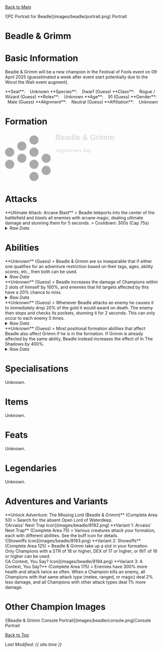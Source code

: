 [Back to Main](index.md)

<span class="championPortraitsRow">
    <span class="championPortraitsColumn">
        <span class="championPortraitsImage">
            ![PC Portrait for Beadle](images/beadle/portrait.png)
        </span>
        <span>
        Portrait
        </span>
    </span>
</span>

# Beadle & Grimm


# Basic Information

Beadle & Grimm will be a new champion in the Festival of Fools event on 09 April 2025 (guesstimated a week after event start potentially due to the Worst the Wait event augment).

<span class="champStatsTableColumn">
    <span class="champStatsTableRow">
        <span class="champStatsTableInfoHeader">
            <span style="margin-right:4px;">**Seat**:</span>
        </span>
        <span class="champStatsTableInfoSmall">
            <span style="margin-left:8px;">Unknown</span>
        </span>
    </span>
    <span class="champStatsTableRow">
        <span class="champStatsTableInfoHeader">
            <span style="margin-right:4px;">**Species**:</span>
        </span>
        <span class="champStatsTableInfoSmall">
            <span style="margin-left:8px;">Dwarf (Guess)</span>
        </span>
    </span>
    <span class="champStatsTableRow">
        <span class="champStatsTableInfoHeader">
            <span style="margin-right:4px;">**Class**:</span>
        </span>
        <span class="champStatsTableInfoSmall">
            <span style="margin-left:8px;">Rogue / Wizard (Guess)</span>
        </span>
    </span>
    <span class="champStatsTableRow">
        <span class="champStatsTableInfoHeader">
            <span style="margin-right:4px;">**Roles**:</span>
        </span>
        <span class="champStatsTableInfoSmall">
            <span style="margin-left:8px;">Unknown</span>
        </span>
    </span>
    <span class="champStatsTableRow">
        <span class="champStatsTableInfoHeader">
            <span style="margin-right:4px;">**Age**:</span>
        </span>
        <span class="champStatsTableInfoSmall">
            <span style="margin-left:8px;">91 (Guess)</span>
        </span>
    </span>
    <span class="champStatsTableRow">
        <span class="champStatsTableInfoHeader">
            <span style="margin-right:4px;">**Gender**:</span>
        </span>
        <span class="champStatsTableInfoSmall">
            <span style="margin-left:8px;">Male (Guess)</span>
        </span>
    </span>
    <span class="champStatsTableRow">
        <span class="champStatsTableInfoHeader">
            <span style="margin-right:4px;">**Alignment**:</span>
        </span>
        <span class="champStatsTableInfoSmall">
            <span style="margin-left:8px;">Neutral (Guess)</span>
        </span>
    </span>
    <span class="champStatsTableRow">
        <span class="champStatsTableInfoHeader">
            <span style="margin-right:4px;">**Affiliation**:</span>
        </span>
        <span class="champStatsTableInfoSmall">
            <span style="margin-left:8px;">Unknown</span>
        </span>
    </span>
</span>

# Formation

<span class="formationBorder">
    <svg xmlns="http://www.w3.org/2000/svg" id="Beadle & Grimm" fill="#aaa" data-formationName="Beadle & Grimm" data-campaignName="Ahghairon's Day" width="362" height="160"><circle cx="135" cy="85" r="15"/><circle cx="135" cy="125" r="15"/><circle cx="95" cy="25" r="15"/><circle cx="95" cy="65" r="15"/><circle cx="95" cy="105" r="15"/><circle cx="95" cy="145" r="15"/><circle cx="55" cy="45" r="15"/><circle cx="55" cy="85" r="15"/><circle cx="15" cy="65" r="15"/><circle cx="15" cy="105" r="15"/><text x="165" y="25" fill="#dcdcdc" font-size="25" font-family="Arial" font-weight="bold">Beadle & Grimm</text><text x="165" y="65" fill="#dcdcdc" font-size="15" font-family="Arial" font-weight="bold">Ahghairon's Day</text></svg>
</span>

# Attacks

<div markdown="1" class="abilityBorder"><div markdown="1" class="abilityBorderInner">
**Ultimate Attack: Arcane Blast**
> Beadle teleports into the center of the battlefield and blasts all enemies with arcane magic, dealing ultimate damage and stunning them for 5 seconds.  
> Cooldown: 300s (Cap 75s)
<details><summary><em>Raw Data</em></summary>
<p>
<pre>
{
    "id": 840,
    "name": "Arcane Strike",
    "description": "Beadle teleports into the center of the battlefield and blasts all enemies with arcane magic, dealing ultimate damage and stunning them for 5 seconds.",
    "long_description": "",
    "graphic_id": 8181,
    "target": "all",
    "num_targets": 0,
    "aoe_radius": 0,
    "damage_modifier": 0.03,
    "cooldown": 300,
    "animations": [
        {
            "type": "beadle_ultimate",
            "damage_frame": 8,
            "right_blast_offset_x": 40,
            "left_blast_offset_x": -40,
            "blast_offset_y": -40,
            "arcane_blast": {
                "graphic_id": 7699,
                "move_speed": 500,
                "max_scale": 2,
                "min_scale": 0.2,
                "min_scale_distance": 500
            },
            "hit_effect": "stun,5,none,0,1509"
        }
    ],
    "tags": [
        "ultimate"
    ],
    "damage_types": [
        "magic"
    ]
}
</pre>
</p>
</details>
</div></div>

# Abilities

<div markdown="1" class="abilityBorder"><div markdown="1" class="abilityBorderInner">
**Unknown** (Guess)
> Beadle & Grimm are so inseparable that if either one qualifies for an adventure restriction based on their tags, ages, ability scores, etc., then both can be used.
<details><summary><em>Raw Data</em></summary>
<p>
<pre>
{
    "id": 2240,
    "flavour_text": "",
    "description": {
        "desc": "Beadle & Grimm are so inseparable that if either one qualifies for an adventure restriction based on their tags, ages, ability scores, etc., then both can be used."
    },
    "effect_keys": [
        {
            "effect_string": "do_nothing"
        }
    ],
    "requirements": "",
    "graphic_id": 0,
    "large_graphic_id": 0,
    "properties": []
}
</pre>
</p>
</details>
</div></div>

<div markdown="1" class="abilityBorder"><div markdown="1" class="abilityBorderInner">
**Unknown** (Guess)
> Beadle increases the damage of Champions within 2 slots of himself by 100%, and enemies that hit targets affected by this have a 20% chance to miss.
<details><summary><em>Raw Data</em></summary>
<p>
<pre>
{
    "id": 2241,
    "flavour_text": "",
    "description": {
        "desc": "Beadle increases the damage of Champions within 2 slots of himself by 100%, and enemies that hit targets affected by this have a 20% chance to miss."
    },
    "effect_keys": [
        {
            "effect_string": "hero_dps_multiplier_mult,100",
            "targets": [
                {
                    "type": "distance",
                    "distance": 2
                }
            ]
        },
        {
            "effect_string": "evade_damage_change,20",
            "targets": [
                {
                    "type": "distance",
                    "distance": 2
                }
            ],
            "filter_targets": [
                {
                    "type": "hero_expr",
                    "hero_expr": "hero_id != 108"
                }
            ]
        }
    ],
    "requirements": "",
    "graphic_id": 8183,
    "large_graphic_id": 8188,
    "properties": []
}
</pre>
</p>
</details>
</div></div>

<div markdown="1" class="abilityBorder"><div markdown="1" class="abilityBorderInner">
**Unknown** (Guess)
> Whenever Beadle attacks an enemy he causes it to immediately drop 20% of the gold it would award on death. The enemy then stops and checks its pockets, stunning it for 2 seconds. This can only occur to each enemy 5 times.
<details><summary><em>Raw Data</em></summary>
<p>
<pre>
{
    "id": 2242,
    "flavour_text": "",
    "description": {
        "desc": "Whenever Beadle attacks an enemy he causes it to immediately drop 20% of the gold it would award on death. The enemy then stops and checks its pockets, stunning it for 2 seconds. This can only occur to each enemy 5 times."
    },
    "effect_keys": [
        {
            "effect_string": "beadle_sticky_fingers",
            "graphic": 0
        },
        {
            "effect_string": "add_attack_stun,100,2,1509,304"
        }
    ],
    "requirements": "",
    "graphic_id": 0,
    "large_graphic_id": 0,
    "properties": []
}
</pre>
</p>
</details>
</div></div>

<div markdown="1" class="abilityBorder"><div markdown="1" class="abilityBorderInner">
**Unknown** (Guess)
> Most positional formation abilities that affect Beadle also affect Grimm if he is in the formation. If Grimm is already affected by the same ability, Beadle instead increases the effect of In The Shadows by 400%.
<details><summary><em>Raw Data</em></summary>
<p>
<pre>
{
    "id": 2243,
    "flavour_text": "",
    "description": {
        "desc": "Most positional formation abilities that affect Beadle also affect Grimm if he is in the formation. If Grimm is already affected by the same ability, Beadle instead increases the effect of In The Shadows by 400%."
    },
    "effect_keys": [
        {
            "effect_string": "beadle_share_the_glory",
            "hero_id": 64
        }
    ],
    "requirements": "",
    "graphic_id": 0,
    "large_graphic_id": 0,
    "properties": []
}
</pre>
</p>
</details>
</div></div>

# Specialisations

Unknown.

# Items

Unknown.

# Feats

Unknown.

# Legendaries

Unknown.

# Adventures and Variants

<div markdown="1" class="abilityBorder"><div markdown="1" class="abilityBorderInner">
**Unlock Adventure: The Missing Lord (Beadle & Grimm)** (Complete Area 50)
> Search for the absent Open Lord of Waterdeep.
</div></div>
<div markdown="1" class="abilityBorder"><div markdown="1" class="abilityBorderInner">
![Arvaiss' Next Trap Icon](images/beadle/8192.png) **Variant 1: Arvaiss' Next Trap** (Complete Area 75)
> Various creatures attack your formation, each with different abilities. See the buff icon for details.
</div></div>
<div markdown="1" class="abilityBorder"><div markdown="1" class="abilityBorderInner">
![Showoffs Icon](images/beadle/8193.png) **Variant 2: Showoffs** (Complete Area 125)
> Beadle & Grimm take up a slot in your formation. Only Champions with a STR of 18 or higher, DEX of 17 or higher, or INT of 16 or higher can be used.
</div></div>
<div markdown="1" class="abilityBorder"><div markdown="1" class="abilityBorderInner">
![A Contest, You Say? Icon](images/beadle/8194.png) **Variant 3: A Contest, You Say?** (Complete Area 175)
> Enemies have 300% more health and attack twice as often. When a Champion kills an enemy, all Champions with that same attack type (melee, ranged, or magic) deal 2% less damage, and all Champions with other attack types deal 1% more damage.
</div></div>

# Other Champion Images

<span class="championImagesColumn">
    <span class="championImagesRow">
        <span class="championImagesPortrait">
            ![Beadle & Grimm Console Portrait](images/beadle/console.png)Console Portrait
        </span>
    </span>
</span>

[Back to Top](#top)

*Last Modified: {{ site.time }}*